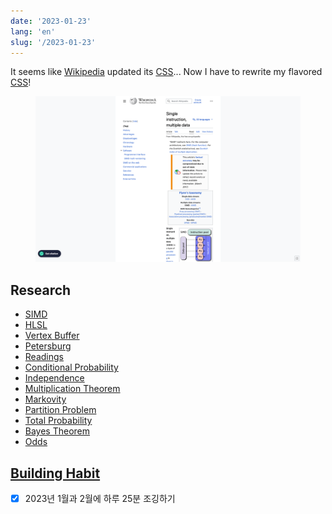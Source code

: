 ```yaml
---
date: '2023-01-23'
lang: 'en'
slug: '/2023-01-23'
---
```


It seems like [Wikipedia](./../.././docs/pages/Wikipedia.md) updated its [CSS](./../.././docs/pages/CSS.md)...
Now I have to rewrite my flavored [CSS](./../.././docs/pages/CSS.md)!


<figure>

![184D2B.png](./../.././docs/assets/184D2B.png)


</figure>

## Research

- [SIMD](./../.././docs/pages/SIMD.md)
- [HLSL](./../.././docs/pages/HLSL.md)
- [Vertex Buffer](./../.././docs/pages/Vertex%20Buffer.md)
- [Petersburg](./../.././docs/pages/Petersburg.md)
- [Readings](./../.././docs/pages/Readings.md)
- [Conditional Probability](./../.././docs/pages/Conditional%20Probability.md)
- [Independence](./../.././docs/pages/Independence.md)
- [Multiplication Theorem](./../.././docs/pages/Multiplication%20Theorem.md)
- [Markovity](./../.././docs/pages/Markovity.md)
- [Partition Problem](./../.././docs/pages/Partition%20Problem.md)
- [Total Probability](./../.././docs/pages/Total%20Probability.md)
- [Bayes Theorem](./../.././docs/pages/Bayes%20Theorem.md)
- [Odds](./../.././docs/pages/Odds.md)

## [Building Habit](./../.././docs/pages/Building%20Habit.md)

- [x] 2023년 1월과 2월에 하루 25분 조깅하기

<head>
  <html lang="en-US"/>
</head>
